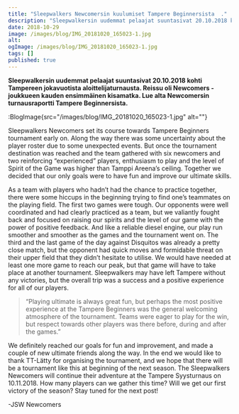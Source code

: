 ```yaml
---
title: "Sleepwalkers Newcomersin kuulumiset Tampere Beginnersista  ."
description: "Sleepwalkersin uudemmat pelaajat suuntasivat 20.10.2018 kohti Tampereen jokavuotista aloittelijaturnausta. Reissu oli Newcomers -joukkueen kauden ensimmäinen kisamatka. Lue alta Newcomersin turnausraportti Tampere Beginnersista. Sleepwalkers Newcomers set its course towards Tampere Beginners tournament early on. Along the way there was some uncertainty about the player roster due to some unexpected events. But once the tournament destination was"
date: 2018-10-29
image: /images/blog/IMG_20181020_165023-1.jpg
alt:
ogImage: /images/blog/IMG_20181020_165023-1.jpg
tags: []
published: true
---
```

**Sleepwalkersin uudemmat pelaajat suuntasivat 20.10.2018 kohti Tampereen jokavuotista aloittelijaturnausta. Reissu oli Newcomers -joukkueen kauden ensimmäinen kisamatka. Lue alta Newcomersin turnausraportti Tampere Beginnersista.**

:BlogImage{src="/images/blog/IMG_20181020_165023-1.jpg" alt=""}

Sleepwalkers Newcomers set its course towards Tampere Beginners tournament early on. Along the way there was some uncertainty about the player roster due to some unexpected events. But once the tournament destination was reached and the team gathered with six newcomers and two reinforcing “experienced” players, enthusiasm to play and the level of Spirit of the Game was higher than Tamppi Areena’s ceiling. Together we decided that our only goals were to have fun and improve our ultimate skills.

As a team with players who hadn’t had the chance to practice together, there were some hiccups in the beginning trying to find one’s teammates on the playing field. The first two games were tough. Our opponents were well coordinated and had clearly practiced as a team, but we valiantly fought back and focused on raising our spirits and the level of our game with the power of positive feedback. And like a reliable diesel engine, our play run smoother and smoother as the games and the tournament went on. The third and the last game of the day against Disquitos was already a pretty close match, but the opponent had quick moves and formidable threat on their upper field that they didn’t hesitate to utilise. We would have needed at least one more game to reach our peak, but that game will have to take place at another tournament. Sleepwalkers may have left Tampere without any victories, but the overall trip was a success and a positive experience for all of our players.

> “Playing ultimate is always great fun, but perhaps the most positive experience at the Tampere Beginners was the general welcoming atmosphere of the tournament. Teams were eager to play for the win, but respect towards other players was there before, during and after the games.”

We definitely reached our goals for fun and improvement, and made a couple of new ultimate friends along the way. In the end we would like to thank TT-Lätty for organising the tournament, and we hope that there will be a tournament like this at beginning of the next season. The Sleepwalkers Newcomers will continue their adventure at the Tampere Syysturnaus on 10.11.2018. How many players can we gather this time? Will we get our first victory of the season? Stay tuned for the next post!

\-JSW Newcomers
